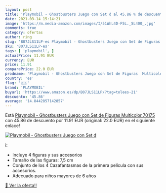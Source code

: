 ```yaml
---
layout: post
title: 'Playmobil - Ghostbusters Juego con Set d al 45.86 % de descuento'
date: 2021-03-14 15:14:21
image: 'https://m.media-amazon.com/images/I/51WhL4D-F5L._SL400_.jpg'
comments: true
category: ofertas
author: ring
slug: 'B07JLS11LP-es Playmobil - Ghostbusters Juego con Set de Figuras...'
sku: 'B07JLS11LP-es'
tags: [ 'playmobil', ]
actualPrice: 11.91 EUR
currency: EUR
price: 11.91
comparePrice: 22.0 EUR
prodname: 'Playmobil - Ghostbusters Juego con Set de Figuras  Multicolor  70175 '
country: 'es'
flag: '🇪🇸'
brand: 'PLAYMOBIL'
buyurl: 'https://www.amazon.es/dp/B07JLS11LP/?tag=tolees-21'
descuento: '45.86'
average: '14.8442857142857'
---
```


Está [Playmobil - Ghostbusters Juego con Set de Figuras  Multicolor  70175 ](https://www.amazon.es/dp/B07JLS11LP/?tag=tolees-21) con 45.86 de descuento por 11.91 EUR (original: 22.0 EUR) en el siguiente enlace!

[![Playmobil - Ghostbusters Juego con Set d](https://m.media-amazon.com/images/I/51WhL4D-F5L._SL400_.jpg)](https://www.amazon.es/dp/B07JLS11LP/?tag=tolees-21)

ℹ️:

- Incluye 4 figuras y sus accesorios
- Tamaño de las figuras: 7,5 cm
- Conjunto de los 4 Cazafantasmas de la primera película con sus accesorios.
- Adecuado para niños mayores de 6 años

[🛒 Ver la oferta!!](https://www.amazon.es/dp/B07JLS11LP/?tag=tolees-21)
